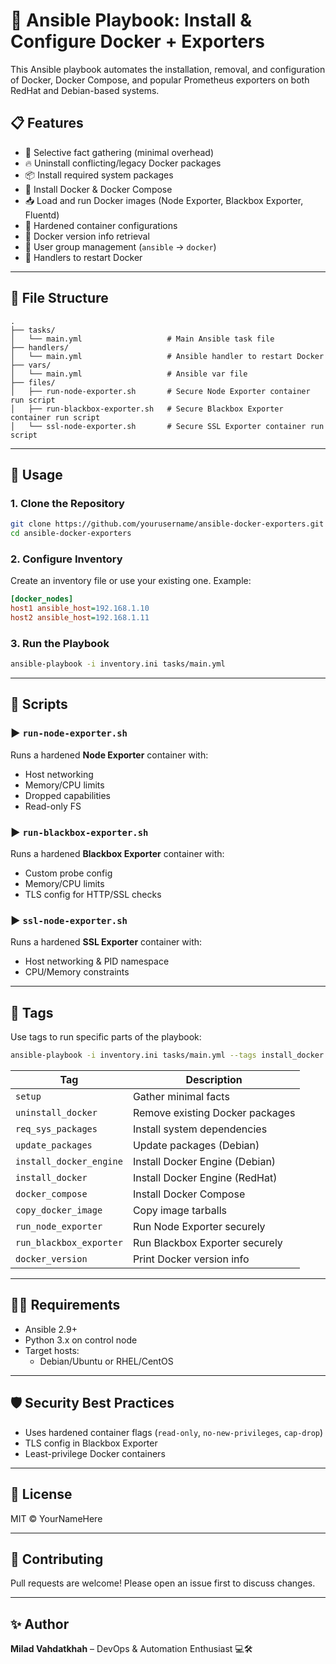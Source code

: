 # 🐳 Ansible Playbook: Install & Configure Docker + Exporters

This Ansible playbook automates the installation, removal, and configuration of Docker, Docker Compose, and popular Prometheus exporters on both RedHat and Debian-based systems.

## 📋 Features

- 🧠 Selective fact gathering (minimal overhead)
- 🔥 Uninstall conflicting/legacy Docker packages
- 📦 Install required system packages
- 🐳 Install Docker & Docker Compose
- 📥 Load and run Docker images (Node Exporter, Blackbox Exporter, Fluentd)
- 🔐 Hardened container configurations
- 🧪 Docker version info retrieval
- 👥 User group management (`ansible` → `docker`)
- 🚀 Handlers to restart Docker

---

## 📂 File Structure

```text
.
├── tasks/
│   └── main.yml                   # Main Ansible task file
├── handlers/
│   └── main.yml                   # Ansible handler to restart Docker
├── vars/
│   └── main.yml                   # Ansible var file
├── files/
│   ├── run-node-exporter.sh       # Secure Node Exporter container run script
│   ├── run-blackbox-exporter.sh   # Secure Blackbox Exporter container run script
│   └── ssl-node-exporter.sh       # Secure SSL Exporter container run script
```

---

## 🚀 Usage

### 1. Clone the Repository

```bash
git clone https://github.com/yourusername/ansible-docker-exporters.git
cd ansible-docker-exporters
```

### 2. Configure Inventory

Create an inventory file or use your existing one. Example:

```ini
[docker_nodes]
host1 ansible_host=192.168.1.10
host2 ansible_host=192.168.1.11
```

### 3. Run the Playbook

```bash
ansible-playbook -i inventory.ini tasks/main.yml
```

---

## 🐚 Scripts

### ▶️ `run-node-exporter.sh`

Runs a hardened **Node Exporter** container with:

- Host networking
- Memory/CPU limits
- Dropped capabilities
- Read-only FS

### ▶️ `run-blackbox-exporter.sh`

Runs a hardened **Blackbox Exporter** container with:

- Custom probe config
- Memory/CPU limits
- TLS config for HTTP/SSL checks

### ▶️ `ssl-node-exporter.sh`

Runs a hardened **SSL Exporter** container with:

- Host networking & PID namespace
- CPU/Memory constraints

---

## 📎 Tags

Use tags to run specific parts of the playbook:

```bash
ansible-playbook -i inventory.ini tasks/main.yml --tags install_docker
```

| Tag | Description |
|-----|-------------|
| `setup` | Gather minimal facts |
| `uninstall_docker` | Remove existing Docker packages |
| `req_sys_packages` | Install system dependencies |
| `update_packages` | Update packages (Debian) |
| `install_docker_engine` | Install Docker Engine (Debian) |
| `install_docker` | Install Docker Engine (RedHat) |
| `docker_compose` | Install Docker Compose |
| `copy_docker_image` | Copy image tarballs |
| `run_node_exporter` | Run Node Exporter securely |
| `run_blackbox_exporter` | Run Blackbox Exporter securely |
| `docker_version` | Print Docker version info |

---

## 👨‍🔧 Requirements

- Ansible 2.9+
- Python 3.x on control node
- Target hosts:
  - Debian/Ubuntu or RHEL/CentOS

---

## 🛡️ Security Best Practices

- Uses hardened container flags (`read-only`, `no-new-privileges`, `cap-drop`)
- TLS config in Blackbox Exporter
- Least-privilege Docker containers

---

## 📜 License

MIT © YourNameHere

---

## 🙌 Contributing

Pull requests are welcome! Please open an issue first to discuss changes.

---

## ✨ Author

**Milad Vahdatkhah** – DevOps & Automation Enthusiast 💻🛠️
